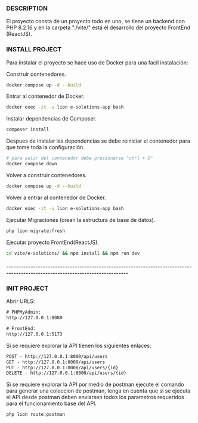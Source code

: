 
### DESCRIPTION

El proyecto consta de un proyecto todo en uno, se tiene un backend con PHP 8.2.16 y en la carpeta "./vite/" está el desarrollo del proyecto FrontEnd (ReactJS).

### INSTALL PROJECT
Para instalar el proyecto se hace uso de Docker para una facil instalación:

Construir contenedores.
```bash
docker compose up -d --build
```
Entrar al contenedor de Docker.
```bash
docker exec -it -u lion e-solutions-app bash
```
Instalar dependencias de Composer.
```bash
composer install
```
Despues de instalar las dependencias se debe reiniciar el contenedor para que tome toda la configuración.
```bash
# para salir del contenedor debe presionarse "ctrl + D"
docker compose down
```
Volver a construir contenedores.
```bash
docker compose up -d --build
```
Volver a entrar al contenedor de Docker.
```bash
docker exec -it -u lion e-solutions-app bash
```
Ejecutar Migraciones (crean la estructura de base de datos).
```bash
php lion migrate:fresh
```
Ejecutar proyecto FrontEnd(ReactJS).
```bash
cd vite/e-solutions/ && npm install && npm run dev
```

#### ------------------------------------------------------------------------------------------------------------------------------

### INIT PROJECT

Abrir URLS:
```txt
# PHPMyAdmin:
http://127.0.0.1:8080
```
```txt
# FrontEnd:
http://127.0.0.1:5173
```
Si se requiere explorar la API tienen los siguientes enlaces:
```txt
POST - http://127.0.0.1:8000/api/users
GET - http://127.0.0.1:8000/api/users
PUT - http://127.0.0.1:8000/api/users/{id}
DELETE - http://127.0.0.1:8000/api/users/{id}
```
Si se requiere explorar la API por medio de postman ejecute el comando para generar una coleccion de postman, tenga en cuenta que si se ejecuta el API desde postman deben enviarsen todos los parametros requeridos para el funcionamiento base del API.
```bash
php lion route:postman
```
